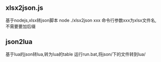 ## xlsx2json.js
基于nodejs,xlsx转json脚本
node ./xlsx2json xxx
命令行参数xxx为xlsx文件名,不需要要加后缀

## json2lua
基于lua的json转lua,转为lua的table
运行run.bat,将json/下的文件转到lua/